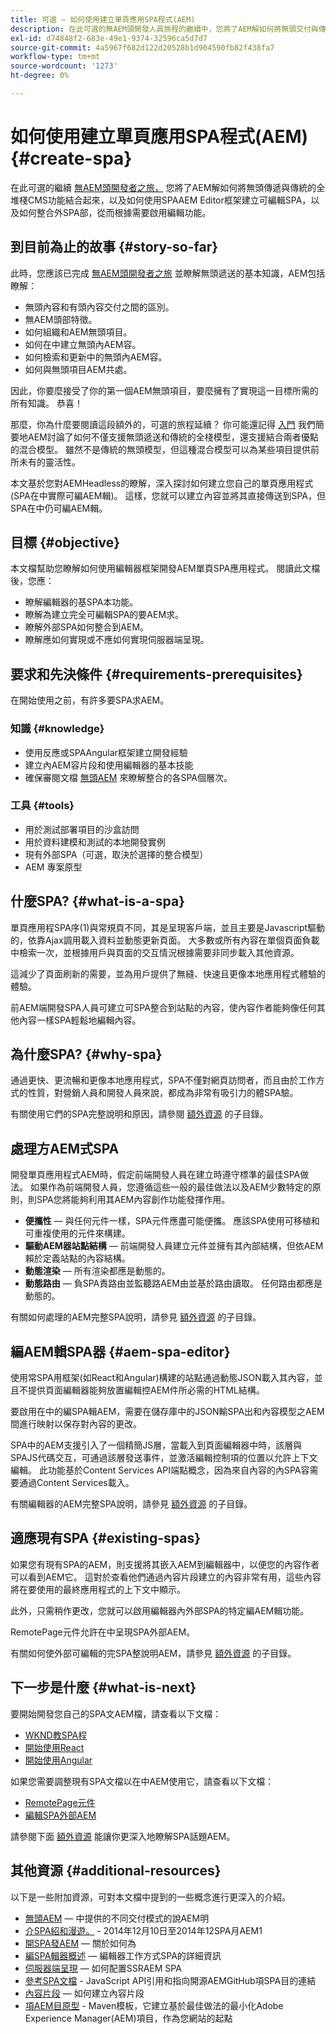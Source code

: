 ```yaml
---
title: 可選 — 如何使用建立單頁應用SPA程式(AEM)
description: 在此可選的無AEM頭開發人員旅程的繼續中，您將了AEM解如何將無頭交付與傳統的全堆棧CMS功能結合起來，以及如何使用編輯器框架SPA創AEM建可SPA編輯。
exl-id: d74848f2-683e-49e1-9374-32596ca5d7d7
source-git-commit: 4a5967f682d122d20528b1d904590fb82f438fa7
workflow-type: tm+mt
source-wordcount: '1273'
ht-degree: 0%

---
```


# 如何使用建立單頁應用SPA程式(AEM) {#create-spa}

在此可選的繼續 [無AEM頭開發者之旅，](overview.md) 您將了AEM解如何將無頭傳遞與傳統的全堆棧CMS功能結合起來，以及如何使用SPAAEM Editor框架建立可編輯SPA，以及如何整合外SPA部，從而根據需要啟用編輯功能。

## 到目前為止的故事 {#story-so-far}

此時，您應該已完成 [無AEM頭開發者之旅](overview.md) 並瞭解無頭遞送的基本知識，AEM包括瞭解：

* 無頭內容和有頭內容交付之間的區別。
* 無AEM頭部特徵。
* 如何組織和AEM無頭項目。
* 如何在中建立無頭內AEM容。
* 如何檢索和更新中的無頭內AEM容。
* 如何與無頭項目AEM共處。

因此，你要麼接受了你的第一個AEM無頭項目，要麼擁有了實現這一目標所需的所有知識。 恭喜！

那麼，你為什麼要閱讀這段額外的，可選的旅程延續？ 你可能還記得 [入門](getting-started.md#integration-levels) 我們簡要地AEM討論了如何不僅支援無頭遞送和傳統的全棧模型，還支援結合兩者優點的混合模型。 雖然不是傳統的無頭模型，但這種混合模型可以為某些項目提供前所未有的靈活性。

本文基於您對AEMHeadless的瞭解，深入探討如何建立您自己的單頁應用程式(SPA在中實際可編AEM輯)。 這樣，您就可以建立內容並將其直接傳送到SPA，但SPA在中仍可編AEM輯。

## 目標 {#objective}

本文檔幫助您瞭解如何使用編輯器框架開發AEM單頁SPA應用程式。 閱讀此文檔後，您應：

* 瞭解編輯器的基SPA本功能。
* 瞭解為建立完全可編輯SPA的要AEM求。
* 瞭解外部SPA如何整合到AEM。
* 瞭解應如何實現或不應如何實現伺服器端呈現。

## 要求和先決條件 {#requirements-prerequisites}

在開始使用之前，有許多要SPA求AEM。

### 知識 {#knowledge}

* 使用反應或SPAAngular框架建立開發經驗
* 建立內AEM容片段和使用編輯器的基本技能
* 確保審閱文檔 [無頭AEM](/help/implementing/developing/headful-headless.md) 來瞭解整合的各SPA個層次。

### 工具 {#tools}

* 用於測試部署項目的沙盒訪問
* 用於資料建模和測試的本地開發實例
* 現有外部SPA（可選，取決於選擇的整合模型）
* AEM 專案原型

## 什麼SPA? {#what-is-a-spa}

單頁應用程SPA序(1)與常規頁不同，其是呈現客戶端，並且主要是Javascript驅動的，依靠Ajax調用載入資料並動態更新頁面。 大多數或所有內容在單個頁面負載中檢索一次，並根據用戶與頁面的交互情況根據需要非同步載入其他資源。

這減少了頁面刷新的需要，並為用戶提供了無縫、快速且更像本地應用程式體驗的體驗。

前AEM端開發SPA人員可建立可SPA整合到站點的內容，使內容作者能夠像任何其他內容一樣SPA輕鬆地編輯內容。

## 為什麼SPA? {#why-spa}

通過更快、更流暢和更像本地應用程式，SPA不僅對網頁訪問者，而且由於工作方式的性質，對營銷人員和開發人員來說，都成為非常有吸引力的體SPA驗。

有關使用它們的SPA完整說明和原因，請參閱 [額外資源](#additional-resources) 的子目錄。

## 處理方AEM式SPA

開發單頁應用程式AEM時，假定前端開發人員在建立時遵守標準的最佳SPA做法。 如果作為前端開發人員，您遵循這些一般的最佳做法以及AEM少數特定的原則，則SPA您將能夠利用其AEM內容創作功能發揮作用。

* **便攜性**  — 與任何元件一樣，SPA元件應盡可能便攜。 應該SPA使用可移植和可重複使用的元件來構建。
* **驅動AEM器站點結構**  — 前端開發人員建立元件並擁有其內部結構，但依AEM賴於定義站點的內容結構。
* **動態渲染**  — 所有渲染都應是動態的。
* **動態路由**  — 負SPA責路由並監聽路AEM由並基於路由讀取。 任何路由都應是動態的。

有關如何處理的AEM完整SPA說明，請參見 [額外資源](#additional-resources) 的子目錄。

## 編AEM輯SPA器 {#aem-spa-editor}

使用常SPA用框架(如React和Angular)構建的站點通過動態JSON載入其內容，並且不提供頁面編輯器能夠放置編輯控AEM件所必需的HTML結構。

要啟用在中的編SPA輯AEM，需要在儲存庫中的JSON輸SPA出和內容模型之AEM間進行映射以保存對內容的更改。

SPA中的AEM支援引入了一個精簡JS層，當載入到頁面編輯器中時，該層與SPAJS代碼交互，可通過該層發送事件，並激活編輯控制項的位置以允許上下文編輯。 此功能基於Content Services API端點概念，因為來自內容的內SPA容需要通過Content Services載入。

有關編輯器的AEM完整SPA說明，請參見 [額外資源](#additional-resources) 的子目錄。

## 適應現有SPA {#existing-spas}

如果您有現有SPA的AEM，則支援將其嵌入AEM到編輯器中，以便您的內容作者可以看到AEM它。 這對於查看他們通過內容片段建立的內容非常有用，這些內容將在要使用的最終應用程式的上下文中顯示。

此外，只需稍作更改，您就可以啟用編輯器內外部SPA的特定編AEM輯功能。

RemotePage元件允許在中呈現SPA外部AEM。

有關如何使外部可編輯的完SPA整說明AEM，請參見 [額外資源](#additional-resources) 的子目錄。

## 下一步是什麼 {#what-is-next}

要開始開發您自己的SPA文AEM檔，請查看以下文檔：

* [WKND教SPA程](/help/implementing/developing/hybrid/wknd-tutorial.md)
* [開始使用React](/help/implementing/developing/hybrid/getting-started-react.md)
* [開始使用Angular](/help/implementing/developing/hybrid/getting-started-angular.md)

如果您需要調整現有SPA文檔以在中AEM使用它，請查看以下文檔：

* [RemotePage元件](/help/implementing/developing/hybrid/remote-page.md)
* [編輯SPA外部AEM](/help/implementing/developing/hybrid/editing-external-spa.md)

請參閱下面 [額外資源](#additional-resources) 能讓你更深入地瞭解SPA話題AEM。

## 其他資源 {#additional-resources}

以下是一些附加資源，可對本文檔中提到的一些概念進行更深入的介紹。

* [無頭AEM](/help/implementing/developing/headful-headless.md)  — 中提供的不同交付模式的說AEM明
* [介SPA紹和漫遊。](/help/implementing/developing/hybrid/introduction.md) - 2014年12月10日至2014年12SPA月AEM1
* [開SPA發AEM](/help/implementing/developing/hybrid/developing.md)  — 關於如何為
* [編SPA輯器概述](/help/implementing/developing/hybrid/editor-overview.md)  — 編輯器工作方式SPA的詳細資訊
* [伺服器端呈現](/help/implementing/developing/hybrid/ssr.md)  — 如何配置SSRAEM SPA
* [參考SPA文檔](/help/implementing/developing/hybrid/reference-materials.md) - JavaScript API引用和指向開源AEMGitHub項SPA目的連結
* [內容片段](/help/assets/content-fragments/content-fragments.md)  — 如何建立內容片段
* [項AEM目原型](https://experienceleague.adobe.com/docs/experience-manager-core-components/using/developing/archetype/overview.html) - Maven模板，它建立基於最佳做法的最小化Adobe Experience Manager(AEM)項目，作為您網站的起點
